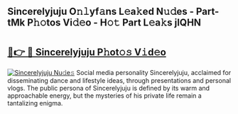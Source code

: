 ## Sincerelyjuju O𝚗𝚕yf𝚊ns L𝚎a𝚔ed N𝚞𝚍es - Part-tMk P𝚑𝚘tos Vi𝚍𝚎o - H𝚘𝚝 Part L𝚎a𝚔s jIQHN

# <h2><a href="http://kf13hsy.oniu.top/?m=Sincerelyjuju">🔗👉 🔴 Sincerelyjuju P𝚑ot𝚘𝚜 V𝚒d𝚎o</a></h2>

[![Sincerelyjuju Nu𝚍e𝚜](https://i.imgur.com/0qMVB7G.gif)](http://kf13hsy.oniu.top/?m=Sincerelyjuju)
Social media personality Sincerelyjuju, acclaimed for disseminating dance and lifestyle ideas, through presentations and personal vlogs. The public persona of Sincerelyjuju is defined by its warm and approachable energy, but the mysteries of his private life remain a tantalizing enigma.  
